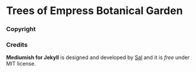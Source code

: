 # Trees of Empress Botanical Garden


### Copyright

### Credits

**Mediumish for Jekyll** is designed and developed by [Sal](https://www.wowthemes.net) and it is *free* under MIT license. 



